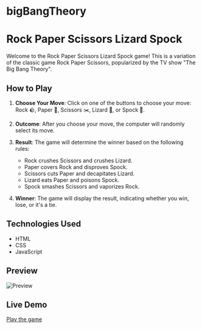 # bigBangTheory

# Rock Paper Scissors Lizard Spock

Welcome to the Rock Paper Scissors Lizard Spock game! This is a variation of the classic game Rock Paper Scissors, popularized by the TV show "The Big Bang Theory".

## How to Play

1. **Choose Your Move**: Click on one of the buttons to choose your move: Rock 🪨, Paper 📜, Scissors ✂️, Lizard 🦎, or Spock 🖖.
2. **Outcome**: After you choose your move, the computer will randomly select its move.
3. **Result**: The game will determine the winner based on the following rules:

    - Rock crushes Scissors and crushes Lizard.
    - Paper covers Rock and disproves Spock.
    - Scissors cuts Paper and decapitates Lizard.
    - Lizard eats Paper and poisons Spock.
    - Spock smashes Scissors and vaporizes Rock.

4. **Winner**: The game will display the result, indicating whether you win, lose, or it's a tie.

## Technologies Used

- HTML
- CSS
- JavaScript

## Preview

![Preview](preview.png)

## Live Demo

[Play the game](link-to-live-demo)
